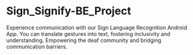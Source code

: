 # Sign_Signify-BE_Project
Experience communication with our Sign Language Recognition Android App. You can translate gestures into text, fostering inclusivity and understanding. Empowering the deaf community and bridging communication barriers.
